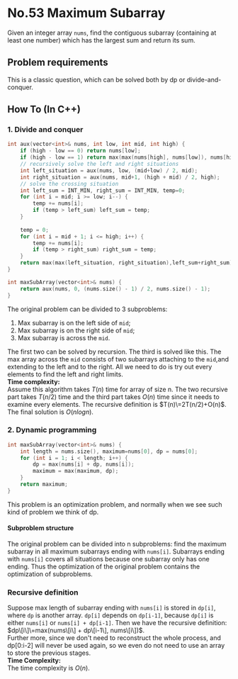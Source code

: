 No.53 Maximum Subarray
=========
Given an integer array `nums`, find the contiguous subarray (containing at least one number) which has the largest sum and return its sum.  
## Problem requirements
  
This is a classic question, which can be solved both by dp or divide-and-conquer.  

## How To (In C++)
### 1. Divide and conquer
```C++
int aux(vector<int>& nums, int low, int mid, int high) {
	if (high - low == 0) return nums[low];
	if (high - low == 1) return max(max(nums[high], nums[low]), nums[high] + nums[low]);
	// recursively solve the left and right situations
	int left_situation = aux(nums, low, (mid+low) / 2, mid);
	int right_situation = aux(nums, mid+1, (high + mid) / 2, high);
	// solve the crossing situation
	int left_sum = INT_MIN, right_sum = INT_MIN, temp=0;
	for (int i = mid; i >= low; i--) {
		temp += nums[i];
		if (temp > left_sum) left_sum = temp;
	}
	
	temp = 0;
	for (int i = mid + 1; i <= high; i++) {
		temp += nums[i];
		if (temp > right_sum) right_sum = temp;
	}
	return max(max(left_situation, right_situation),left_sum+right_sum);
}

int maxSubArray(vector<int>& nums) {
	return aux(nums, 0, (nums.size() - 1) / 2, nums.size() - 1);
}
```
The original problem can be divided to 3 subproblems:  
1. Max subarray is on the left side of `mid`;  
2. Max subarray is on the right side of `mid`;  
3. Max subarray is across the `mid`.  
  
The first two can be solved by recursion. The third is solved like this. The max array across the `mid` consists of two subarrays attaching to the `mid`,and extending to the left and to the right. All we need to do is try out every elements to find the left and right limits.  
**Time complexity:**  
Assume this algorithm takes $T(n)$ time for array of size n. The two recursive part takes $T(n/2)$ time and the third part takes $O(n)$ time since it needs to examine every elements. The recursive definition is $T(n)\=2T(n/2)+O(n)$. The final solution is $O(nlogn)$.  

### 2. Dynamic programming  
```C++
int maxSubArray(vector<int>& nums) {
	int length = nums.size(), maximum=nums[0], dp = nums[0];
	for (int i = 1; i < length; i++) {
		dp = max(nums[i] + dp, nums[i]);
		maximum = max(maximum, dp);
	}
	return maximum;
}
```
This problem is an optimization problem, and normally when we see such kind of problem we think of dp.  
#### Subproblem structure
The original problem can be divided into n subproblems: find the maximum subarray in all maximum subarrays ending with `nums[i]`. Subarrays ending with `nums[i]` covers all situations because one subarray only has one ending. Thus the optimization of the original problem contains the optimization of subproblems.
### Recursive definition
Suppose max length of subarray ending with `nums[i]` is stored in `dp[i]`, where `dp` is another array. `dp[i]` depends on `dp[i-1]`, because `dp[i]` is either `nums[i]` or `nums[i] + dp[i-1]`. Then we have the recursive definition: $dp\[i\]\=max(nums\[i\] + dp\[i-1\], nums\[i\])$.  
Further more, since we don't need to reconstruct the whole process, and dp[0:i-2] will never be used again, so we even do not need to use an array to store the previous stages.  
**Time Complexity:**  
The time complexity is $O(n)$.

